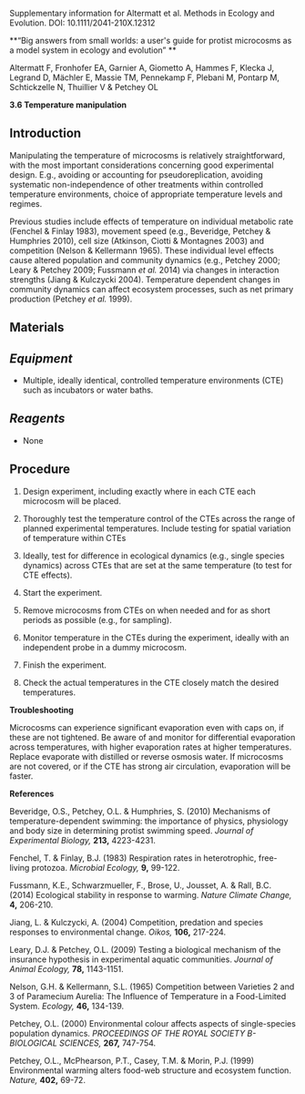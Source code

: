 Supplementary information for Altermatt et al. Methods in Ecology and Evolution. DOI: 10.1111/2041-210X.12312

**“Big answers from small worlds: a user's guide for protist microcosms as a model system in ecology and evolution” **

Altermatt F, Fronhofer EA, Garnier A, Giometto A, Hammes F, Klecka J, Legrand D, Mächler E, Massie TM, Pennekamp F, Plebani M, Pontarp M, Schtickzelle N, Thuillier V & Petchey OL

**3.6 Temperature manipulation**

Introduction
------------

Manipulating the temperature of microcosms is relatively straightforward, with the most important considerations concerning good experimental design. E.g., avoiding or accounting for pseudoreplication, avoiding systematic non-independence of other treatments within controlled temperature environments, choice of appropriate temperature levels and regimes.

Previous studies include effects of temperature on individual metabolic rate (Fenchel & Finlay 1983), movement speed (e.g., Beveridge, Petchey & Humphries 2010), cell size (Atkinson, Ciotti & Montagnes 2003) and competition (Nelson & Kellermann 1965). These individual level effects cause altered population and community dynamics (e.g., Petchey 2000; Leary & Petchey 2009; Fussmann *et al.* 2014) via changes in interaction strengths (Jiang & Kulczycki 2004). Temperature dependent changes in community dynamics can affect ecosystem processes, such as net primary production (Petchey *et al.* 1999).

Materials
---------

*Equipment*
-----------

-   Multiple, ideally identical, controlled temperature environments (CTE) such as incubators or water baths.

*Reagents*
----------

-   None

Procedure
---------

1.  Design experiment, including exactly where in each CTE each microcosm will be placed.

2.  Thoroughly test the temperature control of the CTEs across the range of planned experimental temperatures. Include testing for spatial variation of temperature within CTEs

3.  Ideally, test for difference in ecological dynamics (e.g., single species dynamics) across CTEs that are set at the same temperature (to test for CTE effects).

4.  Start the experiment.

5.  Remove microcosms from CTEs on when needed and for as short periods as possible (e.g., for sampling).

6.  Monitor temperature in the CTEs during the experiment, ideally with an independent probe in a dummy microcosm.

7.  Finish the experiment.

8.  Check the actual temperatures in the CTE closely match the desired temperatures.

**Troubleshooting**

Microcosms can experience significant evaporation even with caps on, if these are not tightened. Be aware of and monitor for differential evaporation across temperatures, with higher evaporation rates at higher temperatures. Replace evaporate with distilled or reverse osmosis water. If microcosms are not covered, or if the CTE has strong air circulation, evaporation will be faster.

**References**

Beveridge, O.S., Petchey, O.L. & Humphries, S. (2010) Mechanisms of temperature-dependent swimming: the importance of physics, physiology and body size in determining protist swimming speed. *Journal of Experimental Biology,* **213,** 4223-4231.

Fenchel, T. & Finlay, B.J. (1983) Respiration rates in heterotrophic, free-living protozoa. *Microbial Ecology,* **9,** 99-122.

Fussmann, K.E., Schwarzmueller, F., Brose, U., Jousset, A. & Rall, B.C. (2014) Ecological stability in response to warming. *Nature Climate Change,* **4,** 206-210.

Jiang, L. & Kulczycki, A. (2004) Competition, predation and species responses to environmental change. *Oikos,* **106,** 217-224.

Leary, D.J. & Petchey, O.L. (2009) Testing a biological mechanism of the insurance hypothesis in experimental aquatic communities. *Journal of Animal Ecology,* **78,** 1143-1151.

Nelson, G.H. & Kellermann, S.L. (1965) Competition between Varieties 2 and 3 of Paramecium Aurelia: The Influence of Temperature in a Food-Limited System. *Ecology,* **46,** 134-139.

Petchey, O.L. (2000) Environmental colour affects aspects of single-species population dynamics. *PROCEEDINGS OF THE ROYAL SOCIETY B-BIOLOGICAL SCIENCES,* **267,** 747-754.

Petchey, O.L., McPhearson, P.T., Casey, T.M. & Morin, P.J. (1999) Environmental warming alters food-web structure and ecosystem function. *Nature,* **402,** 69-72.
